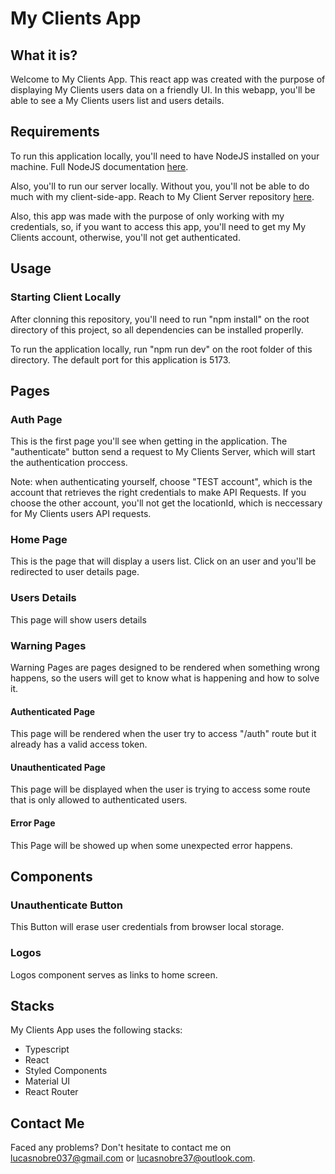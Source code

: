 <h1>My Clients App</h1>
<h2>What it is?</h2>
<p>
  Welcome to My Clients App. This react app was created with the purpose of
  displaying My Clients users data on a friendly UI. In this webapp, you'll be
  able to see a My Clients users list and users details.
</p>
<h2>Requirements</h2>
<p>
  To run this application locally, you'll need to have NodeJS installed on your
  machine. Full NodeJS documentation <a href="https://nodejs.org/en">here</a>.
</p>
<p>Also, you'll to run our server locally. Without you, you'll not be able to do much with my client-side-app. Reach to My Client Server repository <a href="https://github.com/lnobrz/myclients-server">here</a>.</p>
<p>
  Also, this app was made with the purpose of only working with my credentials,
  so, if you want to access this app, you'll need to get my My Clients account,
  otherwise, you'll not get authenticated.
</p>
<h2>Usage</h2>
<h3>Starting Client Locally</h3>
<p>
  After clonning this repository, you'll need to run "npm install" on the root
  directory of this project, so all dependencies can be installed properlly.
</p>
<p>
  To run the application locally, run "npm run dev" on the root folder of this
  directory. The default port for this application is 5173.
</p>
<h2>Pages</h2>
<h3>Auth Page</h3>
<p>
  This is the first page you'll see when getting in the application. The
  "authenticate" button send a request to My Clients Server, which will start
  the authentication proccess.
</p>
<p>
  Note: when authenticating yourself, choose "TEST account", which is the
  account that retrieves the right credentials to make API Requests. If you
  choose the other account, you'll not get the locationId, which is neccessary
  for My Clients users API requests.
</p>
<h3>Home Page</h3>
<p>
  This is the page that will display a users list. Click on an user and you'll
  be redirected to user details page.
</p>
<h3>Users Details</h3>
<p>This page will show users details</p>
<h3>Warning Pages</h3>
<p>
  Warning Pages are pages designed to be rendered when something wrong happens,
  so the users will get to know what is happening and how to solve it.
</p>
<h4>Authenticated Page</h4>
<p>
  This page will be rendered when the user try to access "/auth" route but it
  already has a valid access token.
</p>
<h4>Unauthenticated Page</h4>
<p>
  This page will be displayed when the user is trying to access some route that
  is only allowed to authenticated users.
</p>
<h4>Error Page</h4>
<p>This Page will be showed up when some unexpected error happens.</p>
<h2>Components</h2>
<h3>Unauthenticate Button</h3>
<p>This Button will erase user credentials from browser local storage.</p>
<h3>Logos</h3>
<p>Logos component serves as links to home screen.</p>
<h2>Stacks</h2>
<p>My Clients App uses the following stacks:</p>
<ul>
  <li>Typescript</li>
  <li>React</li>
  <li>Styled Components</li>
  <li>Material UI</li>
  <li>React Router</li>
</ul>
<h2>Contact Me</h2>
<p>
  Faced any problems? Don't hesitate to contact me on
  <a href="mailto:lucasnobre037@gmail.com">lucasnobre037@gmail.com</a> or
  <a href="mailto:lucasnobre37@outlook.com">lucasnobre37@outlook.com</a>.
</p>
